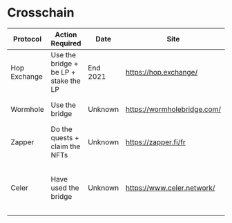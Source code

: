 # Crosschain

| Protocol     | Action Required                       | Date     | Site                        | Twitter                            | Note                                                 |
| ------------ | ------------------------------------- | -------- | --------------------------- | ---------------------------------- | ---------------------------------------------------- |
| Hop Exchange | Use the bridge + be LP + stake the LP | End 2021 | https://hop.exchange/       | https://twitter.com/HopProtocol    | Rumor airdrop RT by the founder                      |
| Wormhole     | Use the bridge                        | Unknown  | https://wormholebridge.com/ | https://twitter.com/wormholecrypto | Speculative + has no token yet                       |
| Zapper       | Do the quests + claim the NFTs        | Unknown  | https://zapper.fi/fr        | https://twitter.com/zapper_fi      | Big rumors                                           |
| Celer        | Have used the bridge                  | Unknown  | https://www.celer.network/  | https://twitter.com/CelerNetwork   | Already has a token but can airdrop for bridge users |